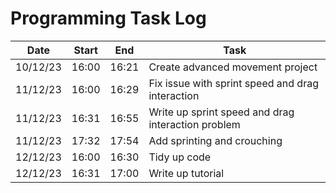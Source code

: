 # Programming Task Log

Date | Start | End | Task
-----|-------|-----|-----
10/12/23 | 16:00 | 16:21 | Create advanced movement project
11/12/23 | 16:00 | 16:29 | Fix issue with sprint speed and drag interaction
11/12/23 | 16:31 | 16:55 | Write up sprint speed and drag interaction problem
11/12/23 | 17:32 | 17:54 | Add sprinting and crouching
12/12/23 | 16:00 | 16:30 | Tidy up code
12/12/23 | 16:31 | 17:00 | Write up tutorial

